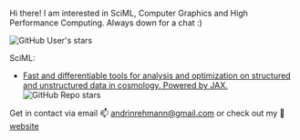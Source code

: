 Hi there! I am interested in SciML, Computer Graphics and High Performance Computing. Always down for a chat :)

![GitHub User's stars](https://img.shields.io/github/stars/andrinr)


SciML:

- [Fast and differentiable tools for analysis and optimization on structured and unstructured data in cosmology. Powered by JAX. ](https://github.com/andrinr/cosmax) ![GitHub Repo stars](https://img.shields.io/github/stars/andrinr/cosmax)



Get in contact via email 📫 andrinrehmann@gmail.com or check out my 🌌 [website](https://andrinrehmann.ch)


